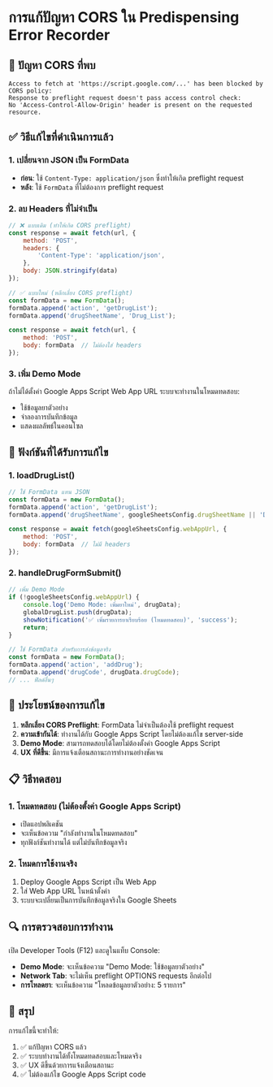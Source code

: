 # การแก้ปัญหา CORS ใน Predispensing Error Recorder

## 🚨 ปัญหา CORS ที่พบ
```
Access to fetch at 'https://script.google.com/...' has been blocked by CORS policy: 
Response to preflight request doesn't pass access control check: 
No 'Access-Control-Allow-Origin' header is present on the requested resource.
```

## ✅ วิธีแก้ไขที่ดำเนินการแล้ว

### 1. **เปลี่ยนจาก JSON เป็น FormData**
- **ก่อน**: ใช้ `Content-Type: application/json` ซึ่งทำให้เกิด preflight request
- **หลัง**: ใช้ `FormData` ที่ไม่ต้องการ preflight request

### 2. **ลบ Headers ที่ไม่จำเป็น**
```javascript
// ❌ แบบเดิม (ทำให้เกิด CORS preflight)
const response = await fetch(url, {
    method: 'POST',
    headers: {
        'Content-Type': 'application/json',
    },
    body: JSON.stringify(data)
});

// ✅ แบบใหม่ (หลีกเลี่ยง CORS preflight)
const formData = new FormData();
formData.append('action', 'getDrugList');
formData.append('drugSheetName', 'Drug_List');

const response = await fetch(url, {
    method: 'POST',
    body: formData  // ไม่ต้องใส่ headers
});
```

### 3. **เพิ่ม Demo Mode**
ถ้าไม่ได้ตั้งค่า Google Apps Script Web App URL ระบบจะทำงานในโหมดทดสอบ:
- ใช้ข้อมูลยาตัวอย่าง
- จำลองการบันทึกข้อมูล
- แสดงผลลัพธ์ในคอนโซล

## 🔧 ฟังก์ชันที่ได้รับการแก้ไข

### 1. **loadDrugList()**
```javascript
// ใช้ FormData แทน JSON
const formData = new FormData();
formData.append('action', 'getDrugList');
formData.append('drugSheetName', googleSheetsConfig.drugSheetName || 'Drug_List');

const response = await fetch(googleSheetsConfig.webAppUrl, {
    method: 'POST',
    body: formData  // ไม่มี headers
});
```

### 2. **handleDrugFormSubmit()**
```javascript
// เพิ่ม Demo Mode
if (!googleSheetsConfig.webAppUrl) {
    console.log('Demo Mode: เพิ่มยาใหม่', drugData);
    globalDrugList.push(drugData);
    showNotification('✅ เพิ่มรายการยาเรียบร้อย (โหมดทดสอบ)', 'success');
    return;
}

// ใช้ FormData สำหรับการส่งข้อมูลจริง
const formData = new FormData();
formData.append('action', 'addDrug');
formData.append('drugCode', drugData.drugCode);
// ... ฟิลด์อื่นๆ
```

## 🎯 ประโยชน์ของการแก้ไข

1. **หลีกเลี่ยง CORS Preflight**: FormData ไม่จำเป็นต้องใช้ preflight request
2. **ความเข้ากันได้**: ทำงานได้กับ Google Apps Script โดยไม่ต้องแก้ไข server-side
3. **Demo Mode**: สามารถทดสอบได้โดยไม่ต้องตั้งค่า Google Apps Script
4. **UX ที่ดีขึ้น**: มีการแจ้งเตือนสถานะการทำงานอย่างชัดเจน

## 📋 วิธีทดสอบ

### 1. **โหมดทดสอบ** (ไม่ต้องตั้งค่า Google Apps Script)
- เปิดแอปพลิเคชัน
- จะเห็นข้อความ "กำลังทำงานในโหมดทดสอบ"
- ทุกฟังก์ชันทำงานได้ แต่ไม่บันทึกข้อมูลจริง

### 2. **โหมดการใช้งานจริง**
1. Deploy Google Apps Script เป็น Web App
2. ใส่ Web App URL ในหน้าตั้งค่า
3. ระบบจะเปลี่ยนเป็นการบันทึกข้อมูลจริงใน Google Sheets

## 🔍 การตรวจสอบการทำงาน

เปิด Developer Tools (F12) และดูในแท็บ Console:
- **Demo Mode**: จะเห็นข้อความ "Demo Mode: ใช้ข้อมูลยาตัวอย่าง"
- **Network Tab**: จะไม่เห็น preflight OPTIONS requests อีกต่อไป
- **การโหลดยา**: จะเห็นข้อความ "โหลดข้อมูลยาตัวอย่าง: 5 รายการ"

## 🚀 สรุป

การแก้ไขนี้จะทำให้:
1. ✅ แก้ปัญหา CORS แล้ว
2. ✅ ระบบทำงานได้ทั้งโหมดทดสอบและโหมดจริง
3. ✅ UX ดีขึ้นด้วยการแจ้งเตือนสถานะ
4. ✅ ไม่ต้องแก้ไข Google Apps Script code

